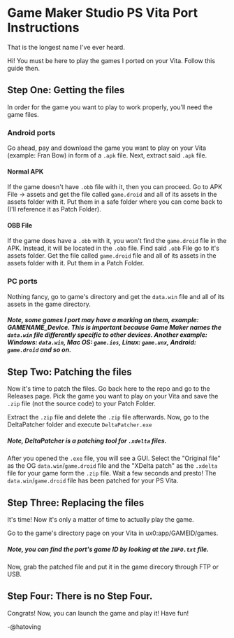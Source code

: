 # Game Maker Studio PS Vita Port Instructions
That is the longest name I've ever heard.


Hi! You must be here to play the games I ported on your Vita.
Follow this guide then.

## Step One: Getting the files
In order for the game you want to play to work properly, you'll need the game files.

### Android ports
Go ahead, pay and download the game you want to play on your Vita (example: Fran Bow) in form of a `.apk` file.
Next, extract said `.apk` file.

#### Normal APK
If the game doesn't have `.obb` file with it, then you can proceed.
Go to APK File -> assets and get the file called `game.droid` and all of its assets in the assets folder with it. 
Put them in a safe folder where you can come back to (I'll reference it as Patch Folder).

#### OBB File
If the game does have a `.obb` with it, you won't find the `game.droid` file in the APK.
Instead, it will be located in the `.obb` file. Find said `.obb` File go to it's assets folder.
Get the file called `game.droid` file and all of its assets in the assets folder with it.
Put them in a Patch Folder.

### PC ports
Nothing fancy, go to game's directory and get the `data.win` file and all of its assets in the game directory.

##### Note, some games I port may have a marking on them, example: GAMENAME_Device. This is important because Game Maker names the `data.win` file differently specific to other devices. Another example: Windows: `data.win`, Mac OS: `game.ios`, Linux: `game.unx`, Android: `game.droid` and so on.

## Step Two: Patching the files
Now it's time to patch the files. Go back here to the repo and go to the Releases page. Pick the game you want to play on your Vita and save the `.zip` file (not the source code) to your Patch Folder.

Extract the `.zip` file and delete the `.zip` file afterwards.
Now, go to the DeltaPatcher folder and execute `DeltaPatcher.exe`

##### Note, DeltaPatcher is a patching tool for `.xdelta` files.

After you opened the `.exe` file, you will see a GUI. Select the "Original file" as the OG `data.win`/`game.droid` file and the "XDelta patch" as the `.xdelta` file for your game form the `.zip` file. Wait a few seconds and presto! The `data.win`/`game.droid` file has been patched for your PS Vita.

## Step Three: Replacing the files
It's time! Now it's only a matter of time to actually play the game.

Go to the game's directory page on your Vita in ux0:app/GAMEID/games.

##### Note, you can find the port's game ID by looking at the `INFO.txt` file.

Now, grab the patched file and put it in the game direcory through FTP or USB.

## Step Four: There is no Step Four.
Congrats! Now, you can launch the game and play it! Have fun!

-@hatoving
